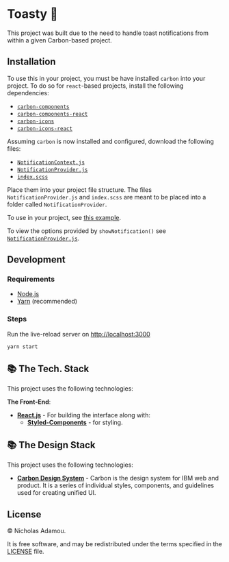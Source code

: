 # Toasty 🍞

This project was built due to the need to handle toast notifications from within a given Carbon-based project.

## Installation

To use this in your project, you must be have installed `carbon` into your project. To do so for `react`-based projects, install the following dependencies:

- [`carbon-components`](https://github.com/carbon-design-system/carbon/tree/master/packages/components)
- [`carbon-components-react`](https://github.com/carbon-design-system/carbon/tree/master/packages/react)
- [`carbon-icons`](https://github.com/carbon-design-system/carbon-icons)
- [`carbon-icons-react`](https://github.com/carbon-design-system/carbon/tree/master/packages/icons-react)

Assuming `carbon` is now installed and configured, download the following files:

- [`NotificationContext.js`](src/contexts/NotificationContext.js)
- [`NotificationProvider.js`](src/providers/NotificationProvider)
- [`index.scss`](src/providers/index.scss)

Place them into your project file structure. The files `NotificationProvider.js` and `index.scss` are meant to be placed into a folder called `NotificationProvider`.

To use in your project, see [this example](src/routes/index.js). 

To view the options provided by `showNotification()` see [`NotificationProvider.js`](src/providers/NotificationProvider).

## Development

### Requirements

- [Node.js](https://nodejs.org/en/)
- [Yarn](https://yarnpkg.com/en/) (recommended)

### Steps

Run the live-reload server on <http://localhost:3000>

```bash
yarn start
```

## 📚 The Tech. Stack

This project uses the following technologies:

**The Front-End**:

- [**React.js**](https://reactjs.org/) - For building the interface along with:
  - [**Styled-Components**](https://www.styled-components.com/) - for styling.

## 📚 The Design Stack

This project uses the following technologies:

- [**Carbon Design System**](https://carbondesignsystem.com) - Carbon is the design system for IBM web and product. It is a series of individual styles, components, and guidelines used for creating unified UI.

## License

© Nicholas Adamou.

It is free software, and may be redistributed under the terms specified in the [LICENSE] file.

[license]: LICENSE
